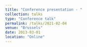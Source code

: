 ```yaml
---
title: "Conference presentation - "
collection: talks
type: "Conference talk"
permalink: /talks/2021-02-04
venue: "Brussels"
date: 2013-03-01
location: "Online"
---
```

